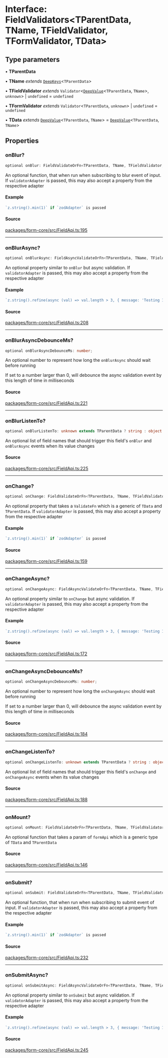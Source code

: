 # Interface: FieldValidators\<TParentData, TName, TFieldValidator, TFormValidator, TData\>

## Type parameters

• **TParentData**

• **TName** *extends* [`DeepKeys`](Type.DeepKeys.md)\<`TParentData`\>

• **TFieldValidator** *extends* `Validator`\<[`DeepValue`](Type.DeepValue.md)\<`TParentData`, `TName`\>, `unknown`\> \| `undefined` = `undefined`

• **TFormValidator** *extends* `Validator`\<`TParentData`, `unknown`\> \| `undefined` = `undefined`

• **TData** *extends* [`DeepValue`](Type.DeepValue.md)\<`TParentData`, `TName`\> = [`DeepValue`](Type.DeepValue.md)\<`TParentData`, `TName`\>

## Properties

### onBlur?

```ts
optional onBlur: FieldValidateOrFn<TParentData, TName, TFieldValidator, TFormValidator, TData>;
```

An optional function, that when run when subscribing to blur event of input.
If `validatorAdapter` is passed, this may also accept a property from the respective adapter

#### Example

```ts
`z.string().min(1)` if `zodAdapter` is passed
```

#### Source

[packages/form-core/src/FieldApi.ts:195](https://github.com/TanStack/form/blob/19d935c69213e853289898ebd84f9d212a145038/packages/form-core/src/FieldApi.ts#L195)

***

### onBlurAsync?

```ts
optional onBlurAsync: FieldAsyncValidateOrFn<TParentData, TName, TFieldValidator, TFormValidator, TData>;
```

An optional property similar to `onBlur` but async validation. If `validatorAdapter`
is passed, this may also accept a property from the respective adapter

#### Example

```ts
`z.string().refine(async (val) => val.length > 3, { message: 'Testing 123' })` if `zodAdapter` is passed
```

#### Source

[packages/form-core/src/FieldApi.ts:208](https://github.com/TanStack/form/blob/19d935c69213e853289898ebd84f9d212a145038/packages/form-core/src/FieldApi.ts#L208)

***

### onBlurAsyncDebounceMs?

```ts
optional onBlurAsyncDebounceMs: number;
```

An optional number to represent how long the `onBlurAsync` should wait before running

If set to a number larger than 0, will debounce the async validation event by this length of time in milliseconds

#### Source

[packages/form-core/src/FieldApi.ts:221](https://github.com/TanStack/form/blob/19d935c69213e853289898ebd84f9d212a145038/packages/form-core/src/FieldApi.ts#L221)

***

### onBlurListenTo?

```ts
optional onBlurListenTo: unknown extends TParentData ? string : object extends TParentData ? string : TParentData extends readonly any[] & IsTuple<TParentData> ? PrefixTupleAccessor<TParentData<TParentData>, AllowedIndexes<TParentData<TParentData>, never>, []> : TParentData extends any[] ? PrefixArrayAccessor<TParentData<TParentData>, [any]> : TParentData extends Date ? never : TParentData extends object ? PrefixObjectAccessor<TParentData<TParentData>, []> : TParentData extends string | number | bigint | boolean ? "" : never[];
```

An optional list of field names that should trigger this field's `onBlur` and `onBlurAsync` events when its value changes

#### Source

[packages/form-core/src/FieldApi.ts:225](https://github.com/TanStack/form/blob/19d935c69213e853289898ebd84f9d212a145038/packages/form-core/src/FieldApi.ts#L225)

***

### onChange?

```ts
optional onChange: FieldValidateOrFn<TParentData, TName, TFieldValidator, TFormValidator, TData>;
```

An optional property that takes a `ValidateFn` which is a generic of `TData` and `TParentData`.
If `validatorAdapter` is passed, this may also accept a property from the respective adapter

#### Example

```ts
`z.string().min(1)` if `zodAdapter` is passed
```

#### Source

[packages/form-core/src/FieldApi.ts:159](https://github.com/TanStack/form/blob/19d935c69213e853289898ebd84f9d212a145038/packages/form-core/src/FieldApi.ts#L159)

***

### onChangeAsync?

```ts
optional onChangeAsync: FieldAsyncValidateOrFn<TParentData, TName, TFieldValidator, TFormValidator, TData>;
```

An optional property similar to `onChange` but async validation. If `validatorAdapter`
is passed, this may also accept a property from the respective adapter

#### Example

```ts
`z.string().refine(async (val) => val.length > 3, { message: 'Testing 123' })` if `zodAdapter` is passed
```

#### Source

[packages/form-core/src/FieldApi.ts:172](https://github.com/TanStack/form/blob/19d935c69213e853289898ebd84f9d212a145038/packages/form-core/src/FieldApi.ts#L172)

***

### onChangeAsyncDebounceMs?

```ts
optional onChangeAsyncDebounceMs: number;
```

An optional number to represent how long the `onChangeAsync` should wait before running

If set to a number larger than 0, will debounce the async validation event by this length of time in milliseconds

#### Source

[packages/form-core/src/FieldApi.ts:184](https://github.com/TanStack/form/blob/19d935c69213e853289898ebd84f9d212a145038/packages/form-core/src/FieldApi.ts#L184)

***

### onChangeListenTo?

```ts
optional onChangeListenTo: unknown extends TParentData ? string : object extends TParentData ? string : TParentData extends readonly any[] & IsTuple<TParentData> ? PrefixTupleAccessor<TParentData<TParentData>, AllowedIndexes<TParentData<TParentData>, never>, []> : TParentData extends any[] ? PrefixArrayAccessor<TParentData<TParentData>, [any]> : TParentData extends Date ? never : TParentData extends object ? PrefixObjectAccessor<TParentData<TParentData>, []> : TParentData extends string | number | bigint | boolean ? "" : never[];
```

An optional list of field names that should trigger this field's `onChange` and `onChangeAsync` events when its value changes

#### Source

[packages/form-core/src/FieldApi.ts:188](https://github.com/TanStack/form/blob/19d935c69213e853289898ebd84f9d212a145038/packages/form-core/src/FieldApi.ts#L188)

***

### onMount?

```ts
optional onMount: FieldValidateOrFn<TParentData, TName, TFieldValidator, TFormValidator, TData>;
```

An optional function that takes a param of `formApi` which is a generic type of `TData` and `TParentData`

#### Source

[packages/form-core/src/FieldApi.ts:146](https://github.com/TanStack/form/blob/19d935c69213e853289898ebd84f9d212a145038/packages/form-core/src/FieldApi.ts#L146)

***

### onSubmit?

```ts
optional onSubmit: FieldValidateOrFn<TParentData, TName, TFieldValidator, TFormValidator, TData>;
```

An optional function, that when run when subscribing to submit event of input.
If `validatorAdapter` is passed, this may also accept a property from the respective adapter

#### Example

```ts
`z.string().min(1)` if `zodAdapter` is passed
```

#### Source

[packages/form-core/src/FieldApi.ts:232](https://github.com/TanStack/form/blob/19d935c69213e853289898ebd84f9d212a145038/packages/form-core/src/FieldApi.ts#L232)

***

### onSubmitAsync?

```ts
optional onSubmitAsync: FieldAsyncValidateOrFn<TParentData, TName, TFieldValidator, TFormValidator, TData>;
```

An optional property similar to `onSubmit` but async validation. If `validatorAdapter`
is passed, this may also accept a property from the respective adapter

#### Example

```ts
`z.string().refine(async (val) => val.length > 3, { message: 'Testing 123' })` if `zodAdapter` is passed
```

#### Source

[packages/form-core/src/FieldApi.ts:245](https://github.com/TanStack/form/blob/19d935c69213e853289898ebd84f9d212a145038/packages/form-core/src/FieldApi.ts#L245)
